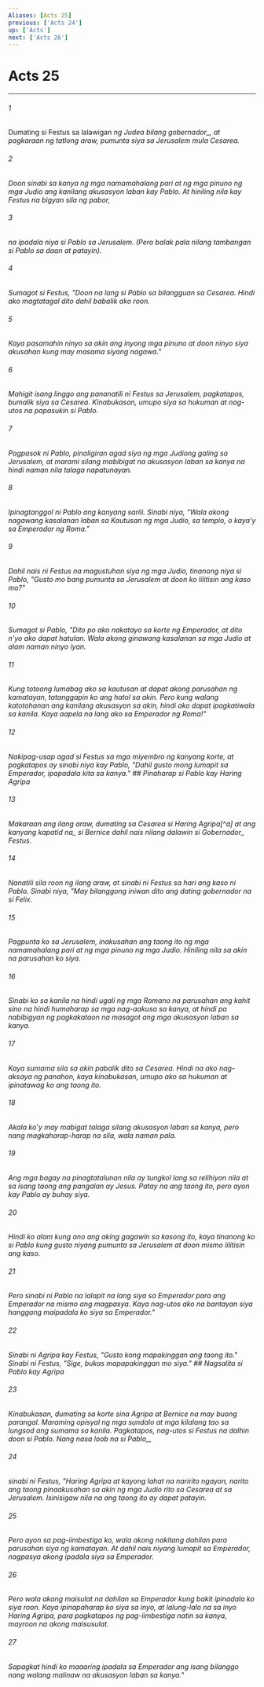 ```yaml
---
Aliases: [Acts 25]
previous: ['Acts 24']
up: ['Acts']
next: ['Acts 26']
---
```

# Acts 25

***






















###### 1 










Dumating si Festus sa lalawigan <i class="trans-change">ng Judea bilang gobernador_, at pagkaraan ng tatlong araw, pumunta siya sa Jerusalem mula Cesarea. 





















###### 2 










Doon sinabi sa kanya ng mga namamahalang pari at ng mga pinuno ng mga Judio ang kanilang akusasyon laban kay Pablo. At hiniling nila kay Festus na bigyan sila ng pabor, 





















###### 3 










na ipadala niya si Pablo sa Jerusalem. (Pero balak pala nilang tambangan si Pablo sa daan at patayin). 





















###### 4 










Sumagot si Festus, "Doon na lang si Pablo sa bilangguan sa Cesarea. Hindi ako magtatagal dito dahil babalik ako roon. 





















###### 5 










Kaya pasamahin ninyo sa akin ang inyong mga pinuno at doon ninyo siya akusahan kung may masama siyang nagawa." 





















###### 6 










Mahigit isang linggo ang pananatili ni Festus sa Jerusalem, pagkatapos, bumalik siya sa Cesarea. Kinabukasan, umupo siya sa hukuman at nag-utos na papasukin si Pablo. 





















###### 7 










Pagpasok ni Pablo, pinaligiran agad siya ng mga Judiong galing sa Jerusalem, at marami silang mabibigat na akusasyon laban sa kanya na hindi naman nila talaga napatunayan. 





















###### 8 










Ipinagtanggol ni Pablo ang kanyang sarili. Sinabi niya, "Wala akong nagawang kasalanan laban sa Kautusan ng mga Judio, sa templo, o kayaʼy sa Emperador ng Roma." 





















###### 9 










Dahil nais ni Festus na magustuhan siya ng mga Judio, tinanong niya si Pablo, "Gusto mo bang pumunta sa Jerusalem at doon ko lilitisin ang kaso mo?" 





















###### 10 










Sumagot si Pablo, "Dito po ako nakatayo sa korte ng Emperador, at dito nʼyo ako dapat hatulan. Wala akong ginawang kasalanan sa mga Judio at alam naman ninyo iyan. 





















###### 11 










Kung totoong lumabag ako sa kautusan at dapat akong parusahan ng kamatayan, tatanggapin ko ang hatol sa akin. Pero kung walang katotohanan ang kanilang akusasyon sa akin, hindi ako dapat ipagkatiwala sa kanila. Kaya aapela na lang ako sa Emperador ng Roma!" 





















###### 12 










Nakipag-usap agad si Festus sa mga miyembro ng kanyang korte, at pagkatapos ay sinabi niya kay Pablo, "Dahil gusto mong lumapit sa Emperador, ipapadala kita sa kanya." ## Pinaharap si Pablo kay Haring Agripa 





















###### 13 










Makaraan ang ilang araw, dumating sa Cesarea si Haring Agripa[^a] at <i class="trans-change">ang kanyang kapatid na_ si Bernice dahil nais nilang dalawin si <i class="trans-change">Gobernador_ Festus. 





















###### 14 










Nanatili sila roon ng ilang araw, at sinabi ni Festus sa hari ang kaso ni Pablo. Sinabi niya, "May bilanggong iniwan dito ang dating gobernador na si Felix. 





















###### 15 










Pagpunta ko sa Jerusalem, inakusahan ang taong ito ng mga namamahalang pari at ng mga pinuno ng mga Judio. Hiniling nila sa akin na parusahan ko siya. 





















###### 16 










Sinabi ko sa kanila na hindi ugali ng mga Romano na parusahan ang kahit sino na hindi humaharap sa mga nag-aakusa sa kanya, at hindi pa nabibigyan ng pagkakataon na masagot ang mga akusasyon laban sa kanya. 





















###### 17 










Kaya sumama sila sa akin pabalik dito sa Cesarea. Hindi na ako nag-aksaya ng panahon, kaya kinabukasan, umupo ako sa hukuman at ipinatawag ko ang taong ito. 





















###### 18 










Akala koʼy may mabigat talaga silang akusasyon laban sa kanya, pero nang magkaharap-harap na sila, wala naman pala. 





















###### 19 










Ang mga bagay na pinagtatalunan nila ay tungkol lang sa relihiyon nila at sa isang taong ang pangalan ay Jesus. Patay na ang taong ito, pero ayon kay Pablo ay buhay siya. 





















###### 20 










Hindi ko alam kung ano ang aking gagawin sa kasong ito, kaya tinanong ko si Pablo kung gusto niyang pumunta sa Jerusalem at doon mismo lilitisin ang kaso. 





















###### 21 










Pero sinabi ni Pablo na lalapit na lang siya sa Emperador para ang Emperador na mismo ang magpasya. Kaya nag-utos ako na bantayan siya hanggang maipadala ko siya sa Emperador." 





















###### 22 










Sinabi ni Agripa kay Festus, "Gusto kong mapakinggan ang taong ito." Sinabi ni Festus, "Sige, bukas mapapakinggan mo siya." ## Nagsalita si Pablo kay Agripa 





















###### 23 










Kinabukasan, dumating sa korte sina Agripa at Bernice na may buong parangal. Maraming opisyal ng mga sundalo at mga kilalang tao sa lungsod ang sumama sa kanila. Pagkatapos, nag-utos si Festus na dalhin doon si Pablo. <i class="trans-change">Nang nasa loob na si Pablo,_ 





















###### 24 










sinabi ni Festus, "Haring Agripa at kayong lahat na naririto ngayon, narito ang taong pinaakusahan sa akin ng mga Judio rito sa Cesarea at sa Jerusalem. Isinisigaw nila na ang taong ito ay dapat patayin. 





















###### 25 










Pero ayon sa pag-iimbestiga ko, wala akong nakitang dahilan para parusahan siya ng kamatayan. At dahil nais niyang lumapit sa Emperador, nagpasya akong ipadala siya sa Emperador. 





















###### 26 










Pero wala akong maisulat na dahilan sa Emperador kung bakit ipinadala ko siya roon. Kaya ipinapaharap ko siya sa inyo, at lalung-lalo na sa inyo Haring Agripa, para pagkatapos ng pag-iimbestiga natin sa kanya, mayroon na akong maisusulat. 





















###### 27 










Sapagkat hindi ko maaaring ipadala sa Emperador ang isang bilanggo nang walang malinaw na akusasyon laban sa kanya."
